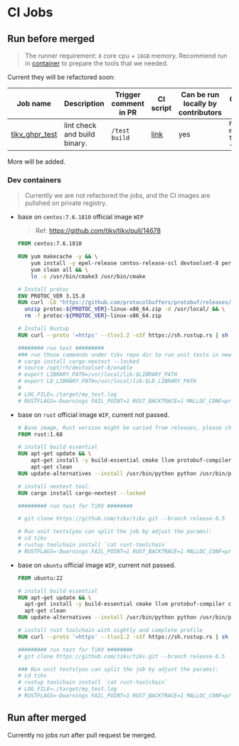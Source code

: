 CI Jobs
===

## Run before merged

> The runner requirement: `8` core cpu + `16GB` memory.
> Recommend run in [container](#dev-containers) to prepare the tools that we needed.


Current they will be refactored soon:

| Job name                                                      | Description                  | Trigger comment in PR | CI script                                                | Can be run locally by contributors | Core Instructions to run locally                       | Runner resouce requirement |
| ------------------------------------------------------------- | ---------------------------- | --------------------- | -------------------------------------------------------- | ---------------------------------- | ------------------------------------------------------ | -------------------------- |
| [tikv_ghpr_test](/jenkins/jobs/ci/tikv/tikv/ghpr_test.groovy) | lint check and build binary. | `/test build`         | [link](/jenkins/pipelines/ci/tikv/tikv_ghpr_test.groovy) | yes                                | `FAIL_POINT=1=1 make test_with_nextest -j <cpu-cores>` | 8 core cpu, 16GB memory    |

More will be added.

### Dev containers

> Currently we are not refactored the jobs, and the CI images are pulished on private registry.

- base on `centos:7.6.1810` official image `WIP`
  > Ref: https://github.com/tikv/tikv/pull/14678
  ```Dockerfile
  FROM centos:7.6.1810

  RUN yum makecache -y && \
      yum install -y epel-release centos-release-scl devtoolset-8 perl cmake3 make unzip git which && \
      yum clean all && \
      ln -s /usr/bin/cmake3 /usr/bin/cmake

  # Install protoc
  ENV PROTOC_VER 3.15.8
  RUN curl -LO "https://github.com/protocolbuffers/protobuf/releases/download/v${PROTOC_VER}/protoc-${PROTOC_VER}-linux-x86_64.zip" && \
    unzip protoc-${PROTOC_VER}-linux-x86_64.zip -d /usr/local/ && \
    rm -f protoc-${PROTOC_VER}-linux-x86_64.zip

  # Install Rustup
  RUN curl --proto '=https' --tlsv1.2 -sSf https://sh.rustup.rs | sh -s -- --profile complete --default-toolchain none -y  

  ######## run test #########
  ### run those commands under tikv repo dir to run unit tests in new terminal to reload your PATH environment variable:
  # cargo install cargo-nextest --locked
  # source /opt/rh/devtoolset-8/enable
  # export LIBRARY_PATH=/usr/local/lib:$LIBRARY_PATH
  # export LD_LIBRARY_PATH=/usr/local/lib:$LD_LIBRARY_PATH
  #
  # LOG_FILE=./target/my_test.log
  # RUSTFLAGS=-Dwarnings FAIL_POINT=1 RUST_BACKTRACE=1 MALLOC_CONF=prof:true,prof_active:false CI=1 make test
  ```

- base on `rust` official image `WIP`, current not passed.
    ```Dockerfile
    # Base image, Rust version might be varied from releases, please check the Cargo.toml before setting the correct version.
    FROM rust:1.68

    # install build essential
    RUN apt-get update && \
        apt-get install -y build-essential cmake llvm protobuf-compiler python3 && \
        apt-get clean
    RUN update-alternatives --install /usr/bin/python python /usr/bin/python3 1

    # install nextest tool.
    RUN cargo install cargo-nextest --locked

    ######### run test for TiKV ########

    # git clone https://github.com/tikv/tikv.git --branch release-6.5  

    # Run unit tests(you can split the job by adjust the params):
    # cd tikv
    # rustup toolchain install `cat rust-toolchain`
    # RUSTFLAGS=-Dwarnings FAIL_POINT=1 RUST_BACKTRACE=1 MALLOC_CONF=prof:true,prof_active:false CI=1 make test_with_nextest
    ```

- base on `ubuntu` official image `WIP`, current not passed.
  ```Dockerfile
  FROM ubuntu:22

  # install build essential
  RUN apt-get update && \
    apt-get install -y build-essential cmake llvm protobuf-compiler curl git python3 && \
    apt-get clean
  RUN update-alternatives --install /usr/bin/python python /usr/bin/python3 1

  # install rust toolchain with nightly and complete profile
  RUN curl --proto '=https' --tlsv1.2 -sSf https://sh.rustup.rs | sh
  
  ######### run test for TiKV ########
  # git clone https://github.com/tikv/tikv.git --branch release-6.5
  
  ### Run unit tests(you can split the job by adjust the params):
  # cd tikv
  # rustup toolchain install `cat rust-toolchain`
  # LOG_FILE=./target/my_test.log
  # RUSTFLAGS=-Dwarnings FAIL_POINT=1 RUST_BACKTRACE=1 MALLOC_CONF=prof:true,prof_active:false CI=1 make test_with_nextest
  ```

## Run after merged

Currently no jobs run after pull request be merged.
